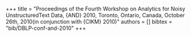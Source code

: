 +++
title =  "Proceedings of the Fourth Workshop on Analytics for Noisy UnstructuredText Data, {AND} 2010, Toronto, Ontario, Canada, October 26th, 2010(in conjunction with {CIKM} 2010)"
authors = []
bibtex = "bib/DBLP-conf-and-2010"
+++
